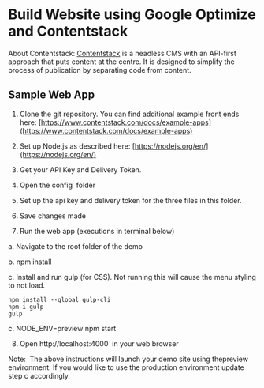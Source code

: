# Build Website using Google Optimize and Contentstack

About Contentstack: [Contentstack](https://www.contentstack.com/) is a headless CMS with an API-first approach that puts content at the centre. It is designed to simplify the process of publication by separating code from content.

   
## Sample Web App

 1. Clone the git repository. You can find additional example front ends here: [https://www.contentstack.com/docs/example-apps](https://www.contentstack.com/docs/example-apps)

2. Set up Node.js as described here: ​[https://nodejs.org/en/](https://nodejs.org/en/)

3. Get your API Key and Delivery Token.

4. Open the ​config ​ folder

5. Set up the ​api key ​and delivery token ​for the three files in this folder.

6. Save changes made

7. Run the web app (executions in terminal below)

a. Navigate to the root folder of the demo

b. npm install

c. Install and run gulp (for CSS).  Not running this will cause the menu styling to not load.
```
npm install --global gulp-cli
npm i gulp 
gulp
```
c. NODE_ENV=preview npm start

8. Open ​http://localhost:4000 ​ in your web browser

Note: ​ The above instructions will launch your demo site using the ​preview ​ environment. If you would like to use the ​production ​ environment update step c accordingly.

